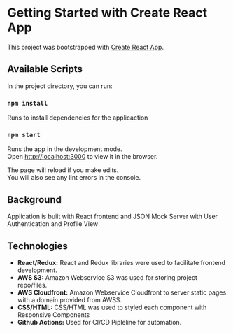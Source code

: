 # Getting Started with Create React App

This project was bootstrapped with [Create React App](https://github.com/facebook/create-react-app).

## Available Scripts

In the project directory, you can run:

### `npm install`
Runs to install dependencies for the applicaction

### `npm start`

Runs the app in the development mode.\
Open [http://localhost:3000](http://localhost:3000) to view it in the browser.

The page will reload if you make edits.\
You will also see any lint errors in the console.

## Background 
Application is built with React frontend and JSON Mock Server with User Authentication and Profile View

## Technologies
* **React/Redux:** React and Redux libraries were used to facilitate frontend development.
* **AWS S3:** Amazon Webservice S3 was used for storing project repo/files.
* **AWS Cloudfront:** Amazon Webservice Cloudfront to server static pages with a domain provided from AWSS.
* **CSS/HTML:** CSS/HTML was used to styled each component with Responsive Components
* **Github Actions:** Used for CI/CD Pipleline for automation.
